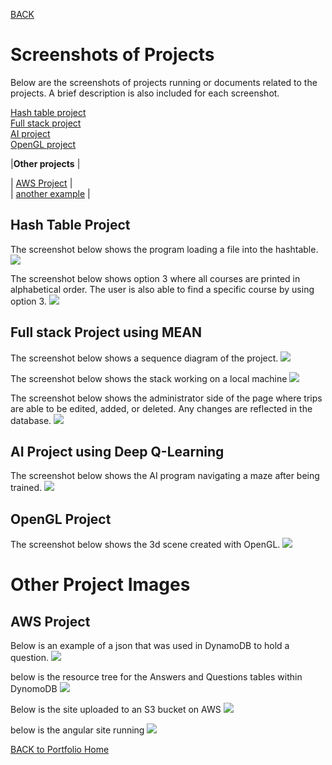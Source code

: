 [BACK](index.md)
# Screenshots of Projects
Below are the screenshots of projects running or documents related to the projects. A brief description is also included for each screenshot.

[Hash table project](#hash-table-project)  
[Full stack project](#full-stack-project-using-mean)  
[AI project](#ai-project-using-deep-q-learning)  
[OpenGL project](#opengl-project)  
 
|**Other projects** |  

| [AWS Project](#aws-project) |  
| [another example]() |  

## Hash Table Project
The screenshot below shows the program loading a file into the hashtable.
<img src="assets/project images/hashTableProgram/File loaded and stored into hashtable.png">  

The screenshot below shows option 3 where all courses are printed in alphabetical order. The user is also able to find a specific course by using option 3.
<img src="assets/project images/hashTableProgram/print all courses in alphabetical order.png">

## Full stack Project using MEAN
The screenshot below shows a sequence diagram of the project.
<img src="assets/project images/fullstackProgram/Copy of Sequence Diagram_Travlr Getaways w_o Sequence Labels.png">  

The screenshot below shows the stack working on a local machine
<img src="assets/project images/fullstackProgram/website running on computer.png">  

The screenshot below shows the administrator side of the page where trips are able to be edited, added, or deleted.
Any changes are reflected in the database.
<img src="assets/project images/fullstackProgram/trips screen showing updated info.png">

## AI Project using  Deep Q-Learning
The screenshot below shows the AI program navigating a maze after being trained.
<img src="assets/project images/AIProgram/deepQLearning.png">

## OpenGL Project
The screenshot below shows the 3d scene created with OpenGL.
<img src="assets/project images/openGLProgram/openGLProject.png">

# Other Project Images  

## AWS Project  

Below is an example of a json that was used in DynamoDB to hold a question.
<img src="assets/project images/AWS Project/Screenshot 2023-02-18 213637.png"> 

below is the  resource tree for the Answers and Questions tables within DynomoDB
<img src="assets/project images/AWS Project/resource tree after adding options.png">  

Below is the site uploaded to an S3 bucket on AWS
<img src="assets/project images/AWS Project/uploaded the updated angular site to bucket.png"> 

below is the angular site running
<img src="assets/project images/AWS Project/Site after deleting super important question and answers.png">

[BACK to Portfolio Home](index.md)
